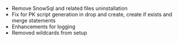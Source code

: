 - Remove SnowSql and related files uninstallation
- Fix for PK script generation in drop and create, create if exists and merge statements
- Enhancements for logging
- Removed wildcards from setup
